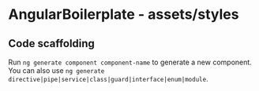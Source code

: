 # AngularBoilerplate - assets/styles

## Code scaffolding

Run `ng generate component component-name` to generate a new component. You can also use `ng generate directive|pipe|service|class|guard|interface|enum|module`.